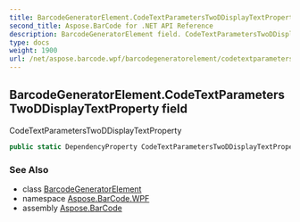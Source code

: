 ```yaml
---
title: BarcodeGeneratorElement.CodeTextParametersTwoDDisplayTextProperty
second_title: Aspose.BarCode for .NET API Reference
description: BarcodeGeneratorElement field. CodeTextParametersTwoDDisplayTextProperty
type: docs
weight: 1900
url: /net/aspose.barcode.wpf/barcodegeneratorelement/codetextparameterstwoddisplaytextproperty/
---
```

## BarcodeGeneratorElement.CodeTextParametersTwoDDisplayTextProperty field

CodeTextParametersTwoDDisplayTextProperty

```csharp
public static DependencyProperty CodeTextParametersTwoDDisplayTextProperty;
```

### See Also

* class [BarcodeGeneratorElement](../)
* namespace [Aspose.BarCode.WPF](../../barcodegeneratorelement/)
* assembly [Aspose.BarCode](../../../)


